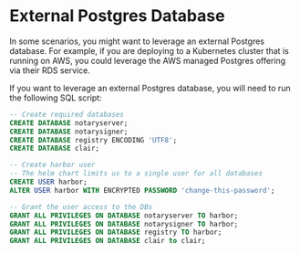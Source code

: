 # External Postgres Database

In some scenarios, you might want to leverage an external Postgres database.
For example, if you are deploying to a Kubernetes cluster that is running on
AWS, you could leverage the AWS managed Postgres offering via their RDS service.

If you want to leverage an external Postgres database, you will need to run the
following SQL script:

```sql
-- Create required databases
CREATE DATABASE notaryserver;
CREATE DATABASE notarysigner;
CREATE DATABASE registry ENCODING 'UTF8';
CREATE DATABASE clair;

-- Create harbor user
-- The helm chart limits us to a single user for all databases
CREATE USER harbor;
ALTER USER harbor WITH ENCRYPTED PASSWORD 'change-this-password';

-- Grant the user access to the DBs
GRANT ALL PRIVILEGES ON DATABASE notaryserver TO harbor;
GRANT ALL PRIVILEGES ON DATABASE notarysigner TO harbor;
GRANT ALL PRIVILEGES ON DATABASE registry TO harbor;
GRANT ALL PRIVILEGES ON DATABASE clair to clair;
```